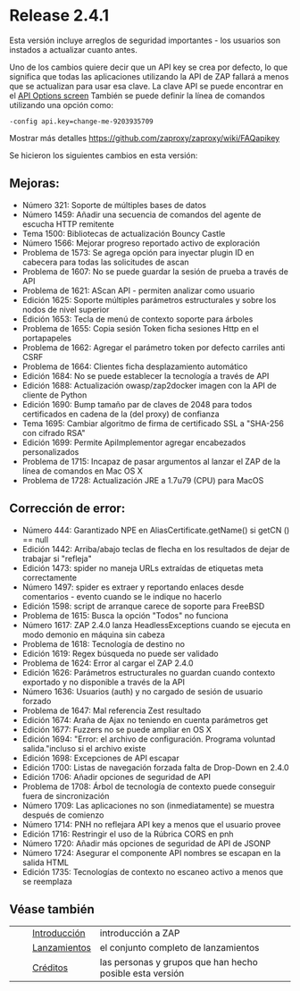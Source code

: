 # Release 2.4.1 #

Esta versión incluye arreglos de seguridad importantes - los usuarios son instados a actualizar cuanto antes.

Uno de los cambios quiere decir que un API key se crea por defecto, lo que significa que todas las aplicaciones utilizando la API de ZAP fallará a menos que se actualizan para usar esa clave.
La clave API se puede encontrar en el [API Options screen][]
También se puede definir la línea de comandos utilizando una opción como:

``````````
-config api.key=change-me-9203935709
``````````


Mostrar más detalles https://github.com/zaproxy/zaproxy/wiki/FAQapikey


Se hicieron los siguientes cambios en esta versión:

## Mejoras: ##

 *  Número 321: Soporte de múltiples bases de datos
 *  Número 1459: Añadir una secuencia de comandos del agente de escucha HTTP remitente
 *  Tema 1500: Bibliotecas de actualización Bouncy Castle
 *  Número 1566: Mejorar progreso reportado activo de exploración
 *  Problema de 1573: Se agrega opción para inyectar plugin ID en cabecera para todas las solicitudes de ascan
 *  Problema de 1607: No se puede guardar la sesión de prueba a través de API
 *  Problema de 1621: AScan API - permiten analizar como usuario
 *  Edición 1625: Soporte múltiples parámetros estructurales y sobre los nodos de nivel superior
 *  Edición 1653: Tecla de menú de contexto soporte para árboles
 *  Problema de 1655: Copia sesión Token ficha sesiones Http en el portapapeles
 *  Problema de 1662: Agregar el parámetro token por defecto carriles anti CSRF
 *  Problema de 1664: Clientes ficha desplazamiento automático
 *  Edición 1684: No se puede establecer la tecnología a través de API
 *  Edición 1688: Actualización owasp/zap2docker imagen con la API de cliente de Python
 *  Edición 1690: Bump tamaño par de claves de 2048 para todos certificados en cadena de la (del proxy) de confianza
 *  Tema 1695: Cambiar algoritmo de firma de certificado SSL a "SHA-256 con cifrado RSA"
 *  Edición 1699: Permite ApiImplementor agregar encabezados personalizados
 *  Problema de 1715: Incapaz de pasar argumentos al lanzar el ZAP de la línea de comandos en Mac OS X
 *  Problema de 1728: Actualización JRE a 1.7u79 (CPU) para MacOS

## Corrección de error: ##

 *  Número 444: Garantizado NPE en AliasCertificate.getName() si getCN () == null
 *  Edición 1442: Arriba/abajo teclas de flecha en los resultados de dejar de trabajar si "refleja"
 *  Edición 1473: spider no maneja URLs extraídas de etiquetas meta correctamente
 *  Número 1497: spider es extraer y reportando enlaces desde comentarios - evento cuando se le indique no hacerlo
 *  Edición 1598: script de arranque carece de soporte para FreeBSD
 *  Problema de 1615: Busca la opción "Todos" no funciona
 *  Número 1617: ZAP 2.4.0 lanza HeadlessExceptions cuando se ejecuta en modo demonio en máquina sin cabeza
 *  Problema de 1618: Tecnología de destino no
 *  Edición 1619: Regex búsqueda no puede ser validado
 *  Problema de 1624: Error al cargar el ZAP 2.4.0
 *  Edición 1626: Parámetros estructurales no guardan cuando contexto exportado y no disponible a través de la API
 *  Número 1636: Usuarios (auth) y no cargado de sesión de usuario forzado
 *  Problema de 1647: Mal referencia Zest resultado
 *  Edición 1674: Araña de Ajax no teniendo en cuenta parámetros get
 *  Edición 1677: Fuzzers no se puede ampliar en OS X
 *  Edición 1694: "Error: el archivo de configuración. Programa voluntad salida."incluso si el archivo existe
 *  Edición 1698: Excepciones de API escapar
 *  Edición 1700: Listas de navegación forzada falta de Drop-Down en 2.4.0
 *  Edición 1706: Añadir opciones de seguridad de API
 *  Problema de 1708: Árbol de tecnología de contexto puede conseguir fuera de sincronización
 *  Número 1709: Las aplicaciones no son (inmediatamente) se muestra después de comienzo
 *  Número 1714: PNH no reflejara API key a menos que el usuario provee
 *  Edición 1716: Restringir el uso de la Rúbrica CORS en pnh
 *  Número 1720: Añadir más opciones de seguridad de API de JSONP
 *  Número 1724: Asegurar el componente API nombres se escapan en la salida HTML
 *  Edición 1735: Tecnologías de contexto no escaneo activo a menos que se reemplaza

## Véase también ##

<table> 
 <tbody>
  <tr>
   <td>&nbsp;&nbsp;&nbsp;&nbsp;</td>
   <td><a href="HelpIntro" rel="nofollow">Introducci&oacute;n</a></td>
   <td>introducci&oacute;n a ZAP</td>
  </tr> 
  <tr>
   <td>&nbsp;&nbsp;&nbsp;&nbsp;</td>
   <td><a href="HelpReleasesReleases" rel="nofollow">Lanzamientos</a></td>
   <td>el conjunto completo de lanzamientos</td>
  </tr> 
  <tr>
   <td>&nbsp;&nbsp;&nbsp;&nbsp;</td>
   <td><a href="HelpCredits" rel="nofollow">Cr&eacute;ditos</a></td>
   <td>las personas y grupos que han hecho posible esta versi&oacute;n</td>
  </tr> 
 </tbody>
</table>


[API Options screen]: HelpUiDialogsOptionsApi